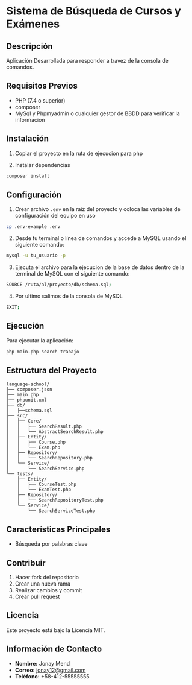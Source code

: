 # Sistema de Búsqueda de Cursos y Exámenes

## Descripción
Aplicación Desarrollada para responder a travez de la consola de comandos.

## Requisitos Previos

- PHP (7.4 o superior)
- composer
- MySql y Phpmyadmin o cualquier gestor de BBDD para verificar la informacion

## Instalación

1. Copiar el proyecto en la ruta de ejecucion para php

2. Instalar dependencias

```bash
composer install
```

## Configuración

1. Crear archivo `.env` en la raíz del proyecto y coloca las variables de configuración del equipo en uso

```sh
cp .env-example .env
```

2. Desde tu terminal o línea de comandos y accede a MySQL usando el siguiente comando:

```sh
mysql -u tu_usuario -p
```

3. Ejecuta el archivo para la ejecucion de la base de datos dentro de la terminal de MySQL con el siguiente comando:

```sh
SOURCE /ruta/al/proyecto/db/schema.sql;
```

4. Por ultimo salimos de la consola de MySQL

```sh
EXIT;
```

## Ejecución

Para ejecutar la aplicación:

```bash
php main.php search trabajo
```

## Estructura del Proyecto

```text
language-school/
├── composer.json
├── main.php
├── phpunit.xml
├── db/
│   ├──schema.sql
├── src/
│   ├── Core/
│   │   ├── SearchResult.php
│   │   └── AbstractSearchResult.php
│   ├── Entity/
│   │   ├── Course.php
│   │   └── Exam.php
│   ├── Repository/
│   │   └── SearchRepository.php
│   └── Service/
│       └── SearchService.php
└── tests/
    ├── Entity/
    │   ├── CourseTest.php
    │   └── ExamTest.php
    ├── Repository/
    │   └── SearchRepositoryTest.php
    └── Service/
        └── SearchServiceTest.php
```

## Características Principales

- Búsqueda por palabras clave

## Contribuir

1. Hacer fork del repositorio
2. Crear una nueva rama
3. Realizar cambios y commit
4. Crear pull request

## Licencia

Este proyecto está bajo la Licencia MIT.

## Información de Contacto

- **Nombre:** Jonay Mend
- **Correo:** [jonay12@gmail.com](mailto:jonay12@gmail.com)
- **Teléfono:** +58-412-55555555
